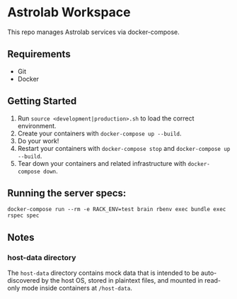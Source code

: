 # Astrolab Workspace

This repo manages Astrolab services via docker-compose.
 
## Requirements

* Git
* Docker

## Getting Started

1. Run `source <development|production>.sh` to load the correct environment.
2. Create your containers with `docker-compose up --build`.
3. Do your work!
4. Restart your containers with `docker-compose stop` and `docker-compose up --build`.
5. Tear down your containers and related infrastructure with `docker-compose down`.

## Running the server specs:

`docker-compose run --rm -e RACK_ENV=test brain rbenv exec bundle exec rspec spec`

## Notes

### host-data directory

The `host-data` directory contains mock data that is intended to be auto-discovered by the host OS, stored in plaintext files, and mounted in read-only mode inside containers at `/host-data`.

